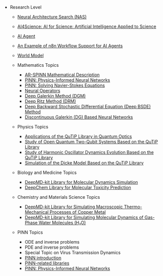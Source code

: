 * Research Level

  * [Neural Architecture Search (NAS)](https://github.com/pengsihua2023/Deep-Learning-Lecture-Notes-English/blob/main/07.%20Research%20Level/Research%20level%3A%20Neural%20Architecture%20Search%20(NAS).md)
  * [AI4Science: AI for Science: Artificial Intelligence Applied to Science](https://github.com/pengsihua2023/Deep-Learning-Lecture-Notes-English/blob/main/07.%20Research%20Level/Research%20level%3A%20AI4science%3A%20AI%20for%20Scienc.md)
  * [AI Agent](https://github.com/pengsihua2023/Deep-Learning-Lecture-Notes-English/blob/main/07.%20Research%20Level/Research%20level%3A%20AI%20agent.md) 
  * [An Example of n8n Workflow Support for AI Agents](https://github.com/pengsihua2023/Deep-Learning-Lecture-Notes-English/blob/main/07.%20Research%20Level/An%20example%20of%20n8n%20workflow%20support%20for%20AI%20Agenet.md)
  * [World Model](https://github.com/pengsihua2023/Deep-Learning-Lecture-Notes-English/blob/main/07.%20Research%20Level/Research%20level%3A%20World%20Model.md)

  * Mathematics Topics

    * [AR-SPINN Mathematical Description](https://github.com/pengsihua2023/Deep-Learning-Lecture-Notes-English/blob/main/07.%20Research%20Level/Mathematics%20Topics/AR-SPINN.md)
    * [PINN: Physics-Informed Neural Networks](https://github.com/pengsihua2023/Deep-Learning-Lecture-Notes-English/blob/main/07.%20Research%20Level/Mathematics%20Topics/PINN%3A%20Physical%20Information%20Network.md)
    * [PINN: Solving Navier-Stokes Equations](https://github.com/pengsihua2023/Deep-Learning-Lecture-Notes-English/blob/main/07.%20Research%20Level/Mathematics%20Topics/PINN%3A%20Solving%20the%20Navier-Stokes%20Equations.md)
    * [Neural Operators](https://github.com/pengsihua2023/Deep-Learning-Lecture-Notes-English/blob/main/07.%20Research%20Level/Mathematics%20Topics/Neural%20Operators.md)
    * [Deep Galerkin Method (DGM)](https://github.com/pengsihua2023/Deep-Learning-Lecture-Notes-English/blob/main/07.%20Research%20Level/Mathematics%20Topics/Deep%20Galerkin%20Method%20(DGM).md)
    * [Deep Ritz Method (DRM)](https://github.com/pengsihua2023/Deep-Learning-Lecture-Notes-English/blob/main/07.%20Research%20Level/Mathematics%20Topics/Deep%20Ritz%20Method%20(DRM).md)
    * [Deep Backward Stochastic Differential Equation (Deep BSDE) Method](https://github.com/pengsihua2023/Deep-Learning-Lecture-Notes-English/blob/main/07.%20Research%20Level/Mathematics%20Topics/Deep%20Backward%20Stochastic%20Differential%20Equation%20(Deep%20BSDE)%20Method.md)
    * [Discontinuous Galerkin (DG) Based Neural Networks](https://github.com/pengsihua2023/Deep-Learning-Lecture-Notes-English/blob/main/07.%20Research%20Level/Mathematics%20Topics/Discontinuous%20Galerkin%20(DG)%20Based%20Neural%20Networks.md)

  * Physics Topics

    * [Applications of the QuTiP Library in Quantum Optics](https://github.com/pengsihua2023/Deep-Learning-Lecture-Notes-English/blob/main/07.%20Research%20Level/Physics%20Topics/Applications%20of%20the%20QuTiP%20Library%20in%20Quantum%20Optics.md)
    * [Study of Open Quantum Two-Qubit Systems Based on the QuTiP Library](https://github.com/pengsihua2023/Deep-Learning-Lecture-Notes-English/blob/main/07.%20Research%20Level/Physics%20Topics/Study%20of%20Open%20Quantum%20Two-Qubit%20Systems%20Based%20on%20the%20QuTiP%20Library.md)
    * [Study of Harmonic Oscillator Dynamics Evolution Based on the QuTiP Library](https://github.com/pengsihua2023/Deep-Learning-Lecture-Notes-English/blob/main/07.%20Research%20Level/Physics%20Topics/Study%20of%20Harmonic%20Oscillator%20Dynamics%20Evolution%20Based%20on%20the%20QuTiP%20Library.md)
    * [Simulation of the Dicke Model Based on the QuTiP Library](https://github.com/pengsihua2023/Deep-Learning-Lecture-Notes-English/blob/main/07.%20Research%20Level/Physics%20Topics/Simulating%20Dicke%20model%20based%20on%20QuTiP%20library.md)

  * Biology and Medicine Topics

    * [DeepMD-kit Library for Molecular Dynamics Simulation](https://github.com/pengsihua2023/Deep-Learning-Lecture-Notes-English/blob/main/07.%20Research%20Level/Biology%20and%20Medicine%20Topics/DeepMD-kit%20Library%20for%20Molecular%20Dynamics%20Simulation.md)
    * [DeepChem Library for Molecular Toxicity Prediction](https://github.com/pengsihua2023/Deep-Learning-Lecture-Notes-English/blob/main/07.%20Research%20Level/Biology%20and%20Medicine%20Topics/DeepChem%20Library%20for%20Molecular%20Toxicity%20Prediction.md)

  * Chemistry and Materials Science Topics

    * [DeepMD-kit Library for Simulating Macroscopic Thermo-Mechanical Processes of Copper Metal](https://github.com/pengsihua2023/Deep-Learning-Lecture-Notes-English/blob/main/07.%20Research%20Level/Chemistry%20and%20Materials%20Science%20Topics/DeepMD-kit%20Library%20for%20Simulating%20Macroscopic%20Thermo-Mechanical%20Processes%20of%20Copper%20Metal.md)
    * [DeepMD-kit Library for Simulating Molecular Dynamics of Gas-Phase Water Molecules (H₂O)](https://github.com/pengsihua2023/Deep-Learning-Lecture-Notes-English/blob/main/07.%20Research%20Level/Chemistry%20and%20Materials%20Science%20Topics/DeepMD-kit%20Library%20for%20Simulating%20Molecular%20Dynamics%20of%20Gas-Phase%20Water%20Molecules%20(H%E2%82%82O).md)
    
  * PINN Topics
    * ODE and inverse problems
    * PDE and inverse problems
    * Special Topic on Virus Transmission Dynamics
    * [PINN introduction](https://github.com/pengsihua2023/Deep-Learning-Lecture-Notes-English/blob/main/07.%20Research%20Level/PINN%20Topics/PINN%20introduction.md)
    * [PINN-related libraries](https://github.com/pengsihua2023/Deep-Learning-Lecture-Notes-English/blob/main/07.%20Research%20Level/PINN%20Topics/PINN-related%20libraries.md)
    * [PINN: Physics-Informed Neural Networks](https://github.com/pengsihua2023/Deep-Learning-Lecture-Notes-English/blob/main/07.%20Research%20Level/PINN%20Topics/PINN%3A%20Physics-Informed%20Neural%20Networks.md)
